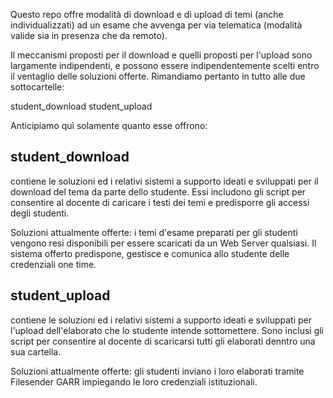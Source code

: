 Questo repo offre modalità di download e di upload di temi (anche individualizzati) ad un esame che avvenga per via telematica (modalità valide sia in presenza che da remoto).

Il meccanismi proposti per il download e quelli proposti per l'upload sono largamente indipendenti, e possono essere indipendentemente scelti entro il ventaglio delle soluzioni offerte. Rimandiamo pertanto in tutto alle due sottocartelle:

student_download
student_upload

Anticipiamo quì solamente quanto esse offrono:

## student_download

contiene le soluzioni ed i relativi sistemi a supporto ideati e sviluppati per il download del tema da parte dello studente. Essi includono gli script per consentire al docente di caricare i testi dei temi e predisporre gli accessi degli studenti.

Soluzioni attualmente offerte:
   i temi d'esame preparati per gli studenti vengono resi disponibili per essere scaricati da un Web Server qualsiasi. Il sistema offerto predispone, gestisce e comunica allo studente delle credenziali one time. 


## student_upload

contiene le soluzioni ed i relativi sistemi a supporto ideati e sviluppati per l'upload dell'elaborato che lo studente intende sottomettere. Sono inclusi gli script per consentire al docente di scaricarsi tutti gli elaborati denntro una sua cartella.

Soluzioni attualmente offerte:
   gli studenti inviano i loro elaborati tramite Filesender GARR impiegando le loro credenziali istituzionali.
